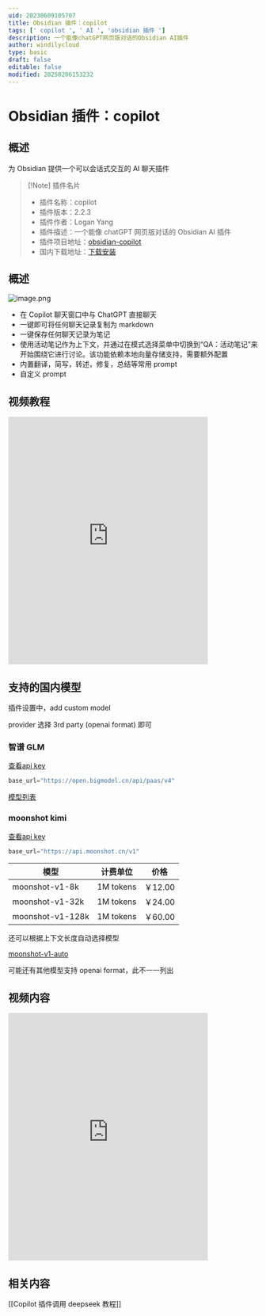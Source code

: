 ```yaml
---
uid: 20230609105707
title: Obsidian 插件：copilot
tags: [' copilot ', ' AI ', 'obsidian 插件 ']
description: 一个能像chatGPT网页版对话的Obsidian AI插件
author: windilycloud
type: basic
draft: false
editable: false
modified: 20250206153232
---
```


# Obsidian 插件：copilot

## 概述

为 Obsidian 提供一个可以会话式交互的 AI 聊天插件

> [!Note] 插件名片
> - 插件名称：copilot
> - 插件版本：2.2.3
> - 插件作者：Logan Yang
> - 插件描述：一个能像 chatGPT 网页版对话的 Obsidian AI 插件
> - 插件项目地址：[obsidian-copilot](https://github.com/logancyang/obsidian-copilot)
> - 国内下载地址：[下载安装](https://pkmer.cn/products/plugin/pluginMarket/?copilot)

## 概述

![image.png](https://cdn.pkmer.cn/images/20230609110121.png!pkmer)

- 在 Copilot 聊天窗口中与 ChatGPT 直接聊天
- 一键即可将任何聊天记录复制为 markdown
- 一键保存任何聊天记录为笔记
- 使用活动笔记作为上下文，并通过在模式选择菜单中切换到“QA：活动笔记”来开始围绕它进行讨论。该功能依赖本地向量存储支持，需要额外配置
- 内置翻译，简写，转述，修复，总结等常用 prompt
- 自定义 prompt

## 视频教程

<iframe src="https://player.bilibili.com/player.html?isOutside=true&aid=1405260572&bvid=BV13r421A7ek&cid=1570540513&p=1&autoplay=false" scrolling="no" border="0" frameborder="no" framespacing="0" allowfullscreen="true" width="80%" height="500"> </iframe>

## 支持的国内模型

插件设置中，add custom model

provider 选择 3rd party (openai format) 即可

### 智谱 GLM

[查看api key](https://open.bigmodel.cn/usercenter/apikeys)

```python
base_url="https://open.bigmodel.cn/api/paas/v4"
```

[模型列表](https://open.bigmodel.cn/pricing)

### moonshot kimi

[查看api key](https://platform.moonshot.cn/console/api-keys)

```python
base_url="https://api.moonshot.cn/v1"
```

|模型|计费单位|价格|
|---|---|---|
|moonshot-v1-8k|1M tokens|￥12.00|
|moonshot-v1-32k|1M tokens|￥24.00|
|moonshot-v1-128k|1M tokens|￥60.00|

还可以根据上下文长度自动选择模型

[moonshot-v1-auto](https://platform.moonshot.cn/docs/guide/choose-an-appropriate-kimi-model#moonshot-v1-auto-%E6%A8%A1%E5%9E%8B)

可能还有其他模型支持 openai format，此不一一列出

## 视频内容

<iframe src="https://player.bilibili.com/player.html?isOutside=true&aid=1405260572&bvid=BV13r421A7ek&cid=1570540513&p=1&autoplay=false" scrolling="no" border="0" frameborder="no" framespacing="0" allowfullscreen="true" width="80%" height="500"></iframe>

## 相关内容

[[Copilot 插件调用 deepseek 教程]]